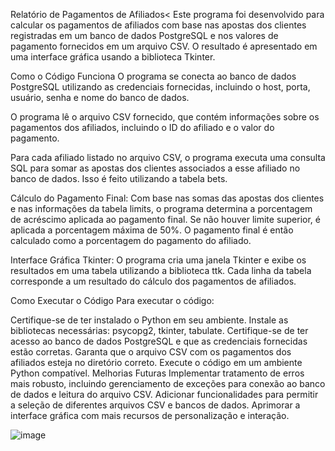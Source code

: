  Relatório de Pagamentos de Afiliados<
Este programa foi desenvolvido para calcular os pagamentos de afiliados com base nas apostas dos clientes registradas em um banco de dados PostgreSQL e nos valores de pagamento fornecidos em um arquivo CSV. 
O resultado é apresentado em uma interface gráfica usando a biblioteca Tkinter.

Como o Código Funciona
O programa se conecta ao banco de dados PostgreSQL utilizando as credenciais fornecidas, incluindo o host, porta, usuário, senha e nome do banco de dados.

O programa lê o arquivo CSV fornecido, que contém informações sobre os pagamentos dos afiliados, incluindo o ID do afiliado e o valor do pagamento.

Para cada afiliado listado no arquivo CSV, o programa executa uma consulta SQL para somar as apostas dos clientes associados a esse afiliado no banco de dados. Isso é feito utilizando a tabela bets.

Cálculo do Pagamento Final: Com base nas somas das apostas dos clientes e nas informações da tabela limits, o programa determina a porcentagem de acréscimo aplicada ao pagamento final. 
Se não houver limite superior, é aplicada a porcentagem máxima de 50%. O pagamento final é então calculado como a porcentagem do pagamento do afiliado.

Interface Gráfica Tkinter: O programa cria uma janela Tkinter e exibe os resultados em uma tabela utilizando a biblioteca ttk. Cada linha da tabela corresponde a um resultado do cálculo dos pagamentos de afiliados.

Como Executar o Código
Para executar o código:

Certifique-se de ter instalado o Python em seu ambiente.
Instale as bibliotecas necessárias: psycopg2, tkinter, tabulate.
Certifique-se de ter acesso ao banco de dados PostgreSQL e que as credenciais fornecidas estão corretas.
Garanta que o arquivo CSV com os pagamentos dos afiliados esteja no diretório correto.
Execute o código em um ambiente Python compatível.
Melhorias Futuras
Implementar tratamento de erros mais robusto, incluindo gerenciamento de exceções para conexão ao banco de dados e leitura do arquivo CSV.
Adicionar funcionalidades para permitir a seleção de diferentes arquivos CSV e bancos de dados.
Aprimorar a interface gráfica com mais recursos de personalização e interação.



![image](https://github.com/GusttavoBuenno/Bet-Dados/assets/97835681/e2dc8cfc-7033-45a0-bc61-57e6ceb9c140)
